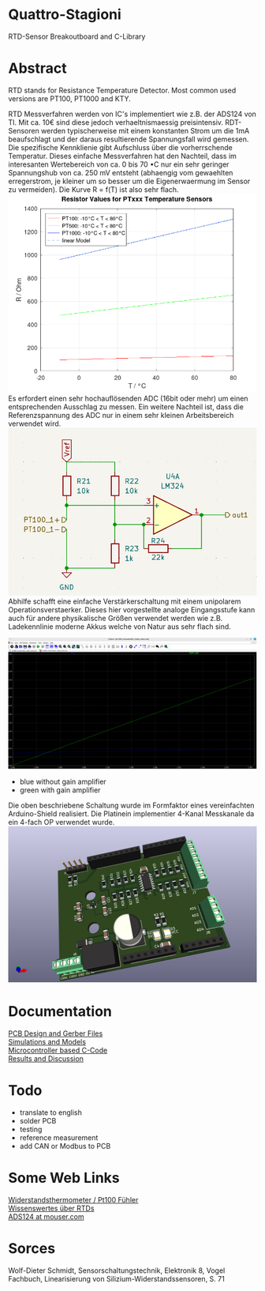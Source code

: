 # Quattro-Stagioni
RTD-Sensor Breakoutboard and C-Library

# Abstract
RTD stands for Resistance Temperature Detector. Most common used versions are PT100, PT1000 and KTY.

RTD Messverfahren werden von IC's implementiert wie z.B. der ADS124 von TI. Mit ca. 10€ sind diese jedoch verhaeltnismaessig preisintensiv.
RDT-Sensoren werden typischerweise mit einem konstanten Strom um die 1mA beaufschlagt und der daraus resultierende Spannungsfall wird gemessen.
Die spezifische Kennklienie gibt Aufschluss über die vorherrschende Temperatur.
Dieses einfache Messverfahren hat den Nachteil, dass im interesanten Wertebereich von ca. 0 bis 70 •C nur ein sehr geringer Spannungshub von ca. 250 mV entsteht (abhaengig vom gewaehlten erregerstrom, je kleiner um so besser um die Eigenerwaermung im Sensor zu vermeiden). Die Kurve R = f(T) ist also sehr flach. 
![RTC Function](/Images/PT1000-1.png)
Es erfordert einen sehr hochauflösenden ADC (16bit oder mehr) um einen entsprechenden Ausschlag zu messen.
Ein weitere Nachteil ist, dass die Referenzspannung des ADC nur in einem sehr kleinen Arbeitsbereich verwendet wird.
![Messverstaerker](/Images/OPMessbruecke.png)
Abhilfe schafft eine einfache Verstärkerschaltung mit einem unipolarem Operationsverstaerker.
Dieses hier vorgestellte analoge Eingangsstufe kann auch für andere physikalische Größen verwendet werden wie z.B. Ladekennlinie moderne Akkus welche von Natur aus sehr flach sind.

![LTSpice Simulation Messbruecke](/Images/LTSpice-RTC-Messbruecke-Simulation.png)
- blue without gain amplifier
- green with gain amplifier

Die oben beschriebene Schaltung wurde im Formfaktor eines vereinfachten Arduino-Shield realisiert. Die Platinein implementier 4-Kanal Messkanale da ein 4-fach OP verwendet wurde.
![Arduino compatible breakout](/Images/Kicad-RTC-Messbruecke.png)

# Documentation
[PCB Design and Gerber Files](/Hardware/)  
[Simulations and Models](/Simulations/)  
[Microcontroller based C-Code](/Software/)  
[Results and Discussion](/Testing/)  

# Todo
- translate to english
- solder PCB
- testing
- reference measurement
- add CAN or Modbus to PCB

# Some Web Links
[Widerstandsthermometer / Pt100 Fühler](https://www.tcgmbh.de/widerstandsthermometer/pt100-fuehler.html?gad_source=1&gclid=EAIaIQobChMIzJ2AwLC6hwMVt5hQBh2AcgBmEAAYAiAAEgKx2PD_BwE)  
[Wissenswertes über RTDs](https://www.te.com/de/products/sensors/temperature-sensors/resources/understanding-rtds.html)  
[ADS124 at mouser.com](https://www.mouser.de/ProductDetail/Texas-Instruments/ADS124S08IPBSR?qs=Bho%2FbeBaDEw8zBU%2F9K2heg%3D%3D)  

# Sorces
Wolf-Dieter Schmidt, Sensorschaltungstechnik, Elektronik 8, Vogel Fachbuch, Linearisierung von Silizium-Widerstandssensoren, S. 71
